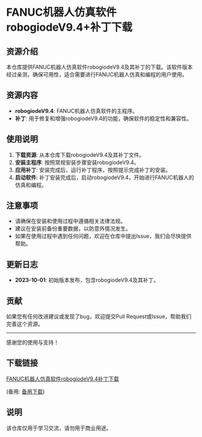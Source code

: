 # FANUC机器人仿真软件robogiodeV9.4+补丁下载

## 资源介绍

本仓库提供FANUC机器人仿真软件robogiodeV9.4及其补丁的下载。该软件版本经过亲测，确保可用性，适合需要进行FANUC机器人仿真和编程的用户使用。

## 资源内容

- **robogiodeV9.4**: FANUC机器人仿真软件的主程序。
- **补丁**: 用于修复和增强robogiodeV9.4的功能，确保软件的稳定性和兼容性。

## 使用说明

1. **下载资源**: 从本仓库下载robogiodeV9.4及其补丁文件。
2. **安装主程序**: 按照常规安装步骤安装robogiodeV9.4。
3. **应用补丁**: 安装完成后，运行补丁程序，按照提示完成补丁的安装。
4. **启动软件**: 补丁安装完成后，启动robogiodeV9.4，开始进行FANUC机器人的仿真和编程。

## 注意事项

- 请确保在安装和使用过程中遵循相关法律法规。
- 建议在安装前备份重要数据，以防意外情况发生。
- 如果在使用过程中遇到任何问题，欢迎在仓库中提出Issue，我们会尽快提供帮助。

## 更新日志

- **2023-10-01**: 初始版本发布，包含robogiodeV9.4及其补丁。

## 贡献

如果您有任何改进建议或发现了bug，欢迎提交Pull Request或Issue，帮助我们完善这个资源。

---

感谢您的使用与支持！

## 下载链接
[FANUC机器人仿真软件robogiodeV9.4补丁下载](https://pan.quark.cn/s/33703c0349ed) 

(备用: [备用下载](https://pan.baidu.com/s/1p_O5ILP0h1UZOR9PdnQjbQ?pwd=1234))

## 说明

该仓库仅用于学习交流，请勿用于商业用途。
